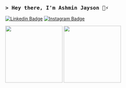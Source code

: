 ### <samp> &gt; Hey there, I'm Ashmin Jayson 👋⚡

[![Linkedin Badge](https://img.shields.io/badge/-LinkedIn-0e76a8?style=flat-square&logo=Linkedin&logoColor=white)](https://in.linkedin.com/in/ashmin-jayson-2b6102216)
[![Instagram Badge](https://img.shields.io/badge/-Instagram-e4405f?style=flat-square&logo=Instagram&logoColor=white)](https://www.instagram.com/_ashmin.j._/)


<p>
  <img height="180em" src="https://github-readme-stats.vercel.app/api?username=AshminJayson&show_icons=true&hide_border=true&&count_private=true&include_all_commits=true" />
  <img height="180em" src="https://github-readme-stats.vercel.app/api/top-langs/?username=AshminJayson&exclude_repo=KNN-Image-Classification&show_icons=true&hide_border=true&layout=compact&langs_count=8"/>
</p>



